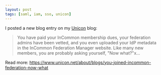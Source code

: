 ```yaml
---
layout: post
tags: [saml, iam, sso, unicon]
---
```


I posted a new blog entry on my [Unicon](https://www.unicon.net/about/blogs/blogger/177) blog:

> You have paid your InCommon membership dues, your federation admins have been vetted, and you even uploaded your IdP metadata in the InCommon Federation Manager website. Like many new members, you are probably asking yourself, "Now what?"x...

<!--more-->

Read more: <https://www.unicon.net/about/blogs/you-joined-incommon-federation-now-what>